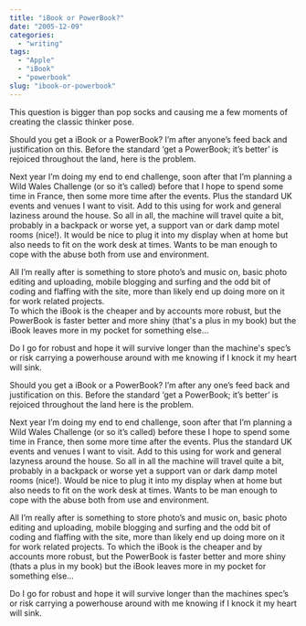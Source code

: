 ```yaml
---
title: "iBook or PowerBook?"
date: "2005-12-09"
categories:
  - "writing"
tags:
  - "Apple"
  - "iBook"
  - "powerbook"
slug: "ibook-or-powerbook"
---
```


This question is bigger than pop socks and causing me a few moments of creating the classic thinker pose.
  
Should you get a iBook or a PowerBook? I’m after anyone’s feed back and justification on this. Before the standard ‘get a PowerBook; it’s better’ is rejoiced throughout the land, here is the problem.
  
Next year I’m doing my end to end challenge, soon after that I’m planning a Wild Wales Challenge (or so it’s called) before that I hope to spend some time in France, then some more time after the events. Plus the standard UK events and venues I want to visit. Add to this using for work and general laziness around the house. So all in all, the machine will travel quite a bit, probably in a backpack or worse yet, a support van or dark damp motel rooms (nice!). It would be nice to plug it into my display when at home but also needs to fit on the work desk at times. Wants to be man enough to cope with the abuse both from use and environment.
  
All I’m really after is something to store photo’s and music on, basic photo editing and uploading, mobile blogging and surfing and the odd bit of coding and flaffing with the site, more than likely end up doing more on it for work related projects.  
To which the iBook is the cheaper and by accounts more robust, but the PowerBook is faster better and more shiny (that's a plus in my book) but the iBook leaves more in my pocket for something else…
  
Do I go for robust and hope it will survive longer than the machine's spec’s or risk carrying a powerhouse around with me knowing if I knock it my heart will sink.

Should you get a iBook or a PowerBook? I’m after any one’s feed back and justification on this. Before the standard ‘get a PowerBook; it’s better’ is rejoiced throughout the land here is the problem.

Next year I’m doing my end to end challenge, soon after that I’m planning a Wild Wales Challenge (or so it’s called) before these I hope to spend some time in France, then some more time after the events. Plus the standard UK events and venues I want to visit. Add to this using for work and general lazyness around the house. So all in all the machine will travel quite a bit, probably in a backpack or worse yet a support van or dark damp motel rooms (nice!). Would be nice to plug it into my display when at home but also needs to fit on the work desk at times. Wants to be man enough to cope with the abuse both from use and environment.

All I’m really after is something to store photo’s and music on, basic photo editing and uploading, mobile blogging and surfing and the odd bit of coding and flaffing with the site, more than likely end up doing more on it for work related projects.
To which the iBook is the cheaper and by accounts more robust, but the PowerBook is faster better and more shiny (thats a plus in my book) but the iBook leaves more in my pocket for something else…

Do I go for robust and hope it will survive longer than the machines spec’s or risk carrying a powerhouse around with me knowing if I knock it my heart will sink.
